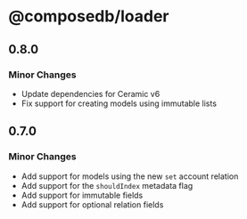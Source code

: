 # @composedb/loader

## 0.8.0

### Minor Changes

- Update dependencies for Ceramic v6
- Fix support for creating models using immutable lists

## 0.7.0

### Minor Changes

- Add support for models using the new `set` account relation
- Add support for the `shouldIndex` metadata flag
- Add support for immutable fields
- Add support for optional relation fields
